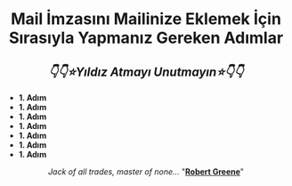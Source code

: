 <h1 align="center" dir="auto"><b>Mail İmzasını Mailinize Eklemek İçin Sırasıyla Yapmanız Gereken Adımlar</b></h1>

<h2 align="center" dir="auto"><i>👇👇⭐Yıldız Atmayı Unutmayın⭐👇👇</i></h2>

<ul align="left" dir="auto">
  <li><b>1. Adım</b></li>
  <li><b>1. Adım</b></li>
  <li><b>1. Adım</b></li>
  <li><b>1. Adım</b></li>
  <li><b>1. Adım</b></li>
  <li><b>1. Adım</b></li>
  <li><b>1. Adım</b></li>
</ul>


<p align="center" dir="auto"><em> Jack of all trades, master of none... </em>"<b><ins>Robert Greene</ins></b>"</p>
